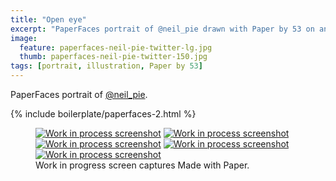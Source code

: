 ```yaml
---
title: "Open eye"
excerpt: "PaperFaces portrait of @neil_pie drawn with Paper by 53 on an iPad."
image: 
  feature: paperfaces-neil-pie-twitter-lg.jpg
  thumb: paperfaces-neil-pie-twitter-150.jpg
tags: [portrait, illustration, Paper by 53]
---
```


PaperFaces portrait of [@neil_pie](http://twitter.com/neil_pie).

{% include boilerplate/paperfaces-2.html %}

<figure class="third">
	<a href="{{ site.url }}/images/paperfaces-neil-pie-process-1-lg.jpg"><img src="{{ site.url }}/images/paperfaces-neil-pie-process-1-600.jpg" alt="Work in process screenshot"></a>
	<a href="{{ site.url }}/images/paperfaces-neil-pie-process-2-lg.jpg"><img src="{{ site.url }}/images/paperfaces-neil-pie-process-2-600.jpg" alt="Work in process screenshot"></a>
	<a href="{{ site.url }}/images/paperfaces-neil-pie-process-3-lg.jpg"><img src="{{ site.url }}/images/paperfaces-neil-pie-process-3-600.jpg" alt="Work in process screenshot"></a>
	<a href="{{ site.url }}/images/paperfaces-neil-pie-process-4-lg.jpg"><img src="{{ site.url }}/images/paperfaces-neil-pie-process-4-600.jpg" alt="Work in process screenshot"></a>
	<a href="{{ site.url }}/images/paperfaces-neil-pie-process-5-lg.jpg"><img src="{{ site.url }}/images/paperfaces-neil-pie-process-5-600.jpg" alt="Work in process screenshot"></a>
	<figcaption>Work in progress screen captures Made with Paper.</figcaption>
</figure>